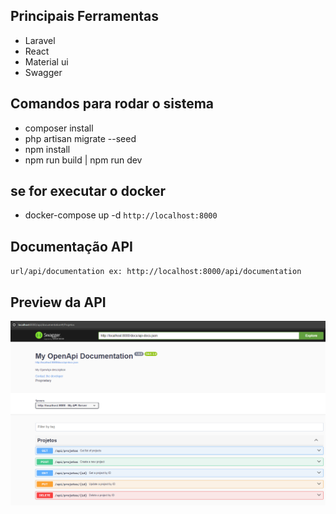 ## Principais Ferramentas

- Laravel
- React
- Material ui
- Swagger

## Comandos para rodar o sistema

- composer install
- php artisan migrate --seed
- npm install
- npm run build | npm run dev

## se for executar o docker
- docker-compose up -d
``
http://localhost:8000
``

## Documentação API
``
url/api/documentation ex: http://localhost:8000/api/documentation
``

## Preview da API

![App Screenshot](docs/img/preview.png)



